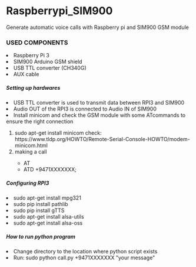 # Raspberrypi_SIM900
Generate automatic voice calls with Raspberry pi and SIM900 GSM module

<h3>USED COMPONENTS</h3>

</ul>
  <li>Raspberry Pi 3 </li>
  <li>SIM900 Arduino GSM shield</li>
  <li>USB TTL converter (CH340G)</li>
  <li>AUX cable</li>
</ul>
<h5>Setting up hardwares</h5>
</ul>
  <li>USB TTL converter is used to transmit data between RPI3 and SIM900</li>
  <li>Audio OUT of the RPI3 is connected to Audio IN of SIM900</li>
  <li>Install minicom and check the GSM module with some ATcommands to ensure the right connection</li>
   <ol>
   <li>sudo apt-get install minicom       check: https://www.tldp.org/HOWTO/Remote-Serial-Console-HOWTO/modem-minicom.html</li>
   <li>making a call</li>
         <ul>
           <li>AT</li>
           <li>ATD +9471XXXXXXX;</li>
         </ul>
   </ol>   
</ul>

<h5>Configuring RPI3</h5>
</ul>
  <li>sudo apt-get install mpg321</li>
  <li>sudo pip install pathlib</li>
  <li>sudo pip install gTTS</li>
  <li>sudo apt-get install alsa-utils</li>
  <li>sudo apt-get install alsa-oss</li>
</ul>
<h5>How to run python program</h5>
</ul>
  <li>Change directory to the location where python script exists</li>
  <li>Run:   sudo python call.py +9471XXXXXXX "your message"</li>
</ul>
